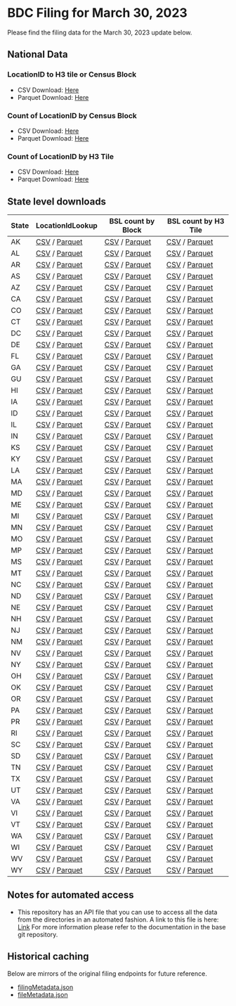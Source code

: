 # BDC Filing for March 30, 2023

Please find the filing data for the March 30, 2023 update below.

## National Data

### LocationID to H3 tile or Census Block

* CSV Download: [Here](https://pub-96372591292d4fdca85ff0f6db6c67c2.r2.dev/bslTools/20230330/national/bslsLookup.csv)
* Parquet Download: [Here](https://pub-96372591292d4fdca85ff0f6db6c67c2.r2.dev/bslTools/20230330/national/bslsLookup.parquet)

### Count of LocationID by Census Block

* CSV Download: [Here](https://pub-96372591292d4fdca85ff0f6db6c67c2.r2.dev/bslTools/20230330/national/blockBsls.csv)
* Parquet Download: [Here](https://pub-96372591292d4fdca85ff0f6db6c67c2.r2.dev/bslTools/20230330/national/blockBsls.parquet)

### Count of LocationID by H3 Tile

* CSV Download: [Here](https://pub-96372591292d4fdca85ff0f6db6c67c2.r2.dev/bslTools/20230330/national/h3Bsls.csv)
* Parquet Download: [Here](https://pub-96372591292d4fdca85ff0f6db6c67c2.r2.dev/bslTools/20230330/national/h3Bsls.parquet)

## State level downloads

| State | LocationIdLookup | BSL count by Block | BSL count by H3 Tile |
|---|---|---|---|
| AK | [CSV](https://pub-96372591292d4fdca85ff0f6db6c67c2.r2.dev/bslTools/20230330/states/akBslLookup.csv) / [Parquet](https://pub-96372591292d4fdca85ff0f6db6c67c2.r2.dev/bslTools/20230330/states/akBslLookup.parquet) | [CSV](https://pub-96372591292d4fdca85ff0f6db6c67c2.r2.dev/bslTools/20230330/states/akBlockBsls.csv) / [Parquet](https://pub-96372591292d4fdca85ff0f6db6c67c2.r2.dev/bslTools/20230330/states/akBlockBsls.parquet) | [CSV](https://pub-96372591292d4fdca85ff0f6db6c67c2.r2.dev/bslTools/20230330/states/akH3Bsls.csv) / [Parquet](https://pub-96372591292d4fdca85ff0f6db6c67c2.r2.dev/bslTools/20230330/states/akH3Bsls.parquet) |
| AL | [CSV](https://pub-96372591292d4fdca85ff0f6db6c67c2.r2.dev/bslTools/20230330/states/alBslLookup.csv) / [Parquet](https://pub-96372591292d4fdca85ff0f6db6c67c2.r2.dev/bslTools/20230330/states/alBslLookup.parquet) | [CSV](https://pub-96372591292d4fdca85ff0f6db6c67c2.r2.dev/bslTools/20230330/states/alBlockBsls.csv) / [Parquet](https://pub-96372591292d4fdca85ff0f6db6c67c2.r2.dev/bslTools/20230330/states/alBlockBsls.parquet) | [CSV](https://pub-96372591292d4fdca85ff0f6db6c67c2.r2.dev/bslTools/20230330/states/alH3Bsls.csv) / [Parquet](https://pub-96372591292d4fdca85ff0f6db6c67c2.r2.dev/bslTools/20230330/states/alH3Bsls.parquet) |
| AR | [CSV](https://pub-96372591292d4fdca85ff0f6db6c67c2.r2.dev/bslTools/20230330/states/arBslLookup.csv) / [Parquet](https://pub-96372591292d4fdca85ff0f6db6c67c2.r2.dev/bslTools/20230330/states/arBslLookup.parquet) | [CSV](https://pub-96372591292d4fdca85ff0f6db6c67c2.r2.dev/bslTools/20230330/states/arBlockBsls.csv) / [Parquet](https://pub-96372591292d4fdca85ff0f6db6c67c2.r2.dev/bslTools/20230330/states/arBlockBsls.parquet) | [CSV](https://pub-96372591292d4fdca85ff0f6db6c67c2.r2.dev/bslTools/20230330/states/arH3Bsls.csv) / [Parquet](https://pub-96372591292d4fdca85ff0f6db6c67c2.r2.dev/bslTools/20230330/states/arH3Bsls.parquet) |
| AS | [CSV](https://pub-96372591292d4fdca85ff0f6db6c67c2.r2.dev/bslTools/20230330/states/asBslLookup.csv) / [Parquet](https://pub-96372591292d4fdca85ff0f6db6c67c2.r2.dev/bslTools/20230330/states/asBslLookup.parquet) | [CSV](https://pub-96372591292d4fdca85ff0f6db6c67c2.r2.dev/bslTools/20230330/states/asBlockBsls.csv) / [Parquet](https://pub-96372591292d4fdca85ff0f6db6c67c2.r2.dev/bslTools/20230330/states/asBlockBsls.parquet) | [CSV](https://pub-96372591292d4fdca85ff0f6db6c67c2.r2.dev/bslTools/20230330/states/asH3Bsls.csv) / [Parquet](https://pub-96372591292d4fdca85ff0f6db6c67c2.r2.dev/bslTools/20230330/states/asH3Bsls.parquet) |
| AZ | [CSV](https://pub-96372591292d4fdca85ff0f6db6c67c2.r2.dev/bslTools/20230330/states/azBslLookup.csv) / [Parquet](https://pub-96372591292d4fdca85ff0f6db6c67c2.r2.dev/bslTools/20230330/states/azBslLookup.parquet) | [CSV](https://pub-96372591292d4fdca85ff0f6db6c67c2.r2.dev/bslTools/20230330/states/azBlockBsls.csv) / [Parquet](https://pub-96372591292d4fdca85ff0f6db6c67c2.r2.dev/bslTools/20230330/states/azBlockBsls.parquet) | [CSV](https://pub-96372591292d4fdca85ff0f6db6c67c2.r2.dev/bslTools/20230330/states/azH3Bsls.csv) / [Parquet](https://pub-96372591292d4fdca85ff0f6db6c67c2.r2.dev/bslTools/20230330/states/azH3Bsls.parquet) |
| CA | [CSV](https://pub-96372591292d4fdca85ff0f6db6c67c2.r2.dev/bslTools/20230330/states/caBslLookup.csv) / [Parquet](https://pub-96372591292d4fdca85ff0f6db6c67c2.r2.dev/bslTools/20230330/states/caBslLookup.parquet) | [CSV](https://pub-96372591292d4fdca85ff0f6db6c67c2.r2.dev/bslTools/20230330/states/caBlockBsls.csv) / [Parquet](https://pub-96372591292d4fdca85ff0f6db6c67c2.r2.dev/bslTools/20230330/states/caBlockBsls.parquet) | [CSV](https://pub-96372591292d4fdca85ff0f6db6c67c2.r2.dev/bslTools/20230330/states/caH3Bsls.csv) / [Parquet](https://pub-96372591292d4fdca85ff0f6db6c67c2.r2.dev/bslTools/20230330/states/caH3Bsls.parquet) |
| CO | [CSV](https://pub-96372591292d4fdca85ff0f6db6c67c2.r2.dev/bslTools/20230330/states/coBslLookup.csv) / [Parquet](https://pub-96372591292d4fdca85ff0f6db6c67c2.r2.dev/bslTools/20230330/states/coBslLookup.parquet) | [CSV](https://pub-96372591292d4fdca85ff0f6db6c67c2.r2.dev/bslTools/20230330/states/coBlockBsls.csv) / [Parquet](https://pub-96372591292d4fdca85ff0f6db6c67c2.r2.dev/bslTools/20230330/states/coBlockBsls.parquet) | [CSV](https://pub-96372591292d4fdca85ff0f6db6c67c2.r2.dev/bslTools/20230330/states/coH3Bsls.csv) / [Parquet](https://pub-96372591292d4fdca85ff0f6db6c67c2.r2.dev/bslTools/20230330/states/coH3Bsls.parquet) |
| CT | [CSV](https://pub-96372591292d4fdca85ff0f6db6c67c2.r2.dev/bslTools/20230330/states/ctBslLookup.csv) / [Parquet](https://pub-96372591292d4fdca85ff0f6db6c67c2.r2.dev/bslTools/20230330/states/ctBslLookup.parquet) | [CSV](https://pub-96372591292d4fdca85ff0f6db6c67c2.r2.dev/bslTools/20230330/states/ctBlockBsls.csv) / [Parquet](https://pub-96372591292d4fdca85ff0f6db6c67c2.r2.dev/bslTools/20230330/states/ctBlockBsls.parquet) | [CSV](https://pub-96372591292d4fdca85ff0f6db6c67c2.r2.dev/bslTools/20230330/states/ctH3Bsls.csv) / [Parquet](https://pub-96372591292d4fdca85ff0f6db6c67c2.r2.dev/bslTools/20230330/states/ctH3Bsls.parquet) |
| DC | [CSV](https://pub-96372591292d4fdca85ff0f6db6c67c2.r2.dev/bslTools/20230330/states/dcBslLookup.csv) / [Parquet](https://pub-96372591292d4fdca85ff0f6db6c67c2.r2.dev/bslTools/20230330/states/dcBslLookup.parquet) | [CSV](https://pub-96372591292d4fdca85ff0f6db6c67c2.r2.dev/bslTools/20230330/states/dcBlockBsls.csv) / [Parquet](https://pub-96372591292d4fdca85ff0f6db6c67c2.r2.dev/bslTools/20230330/states/dcBlockBsls.parquet) | [CSV](https://pub-96372591292d4fdca85ff0f6db6c67c2.r2.dev/bslTools/20230330/states/dcH3Bsls.csv) / [Parquet](https://pub-96372591292d4fdca85ff0f6db6c67c2.r2.dev/bslTools/20230330/states/dcH3Bsls.parquet) |
| DE | [CSV](https://pub-96372591292d4fdca85ff0f6db6c67c2.r2.dev/bslTools/20230330/states/deBslLookup.csv) / [Parquet](https://pub-96372591292d4fdca85ff0f6db6c67c2.r2.dev/bslTools/20230330/states/deBslLookup.parquet) | [CSV](https://pub-96372591292d4fdca85ff0f6db6c67c2.r2.dev/bslTools/20230330/states/deBlockBsls.csv) / [Parquet](https://pub-96372591292d4fdca85ff0f6db6c67c2.r2.dev/bslTools/20230330/states/deBlockBsls.parquet) | [CSV](https://pub-96372591292d4fdca85ff0f6db6c67c2.r2.dev/bslTools/20230330/states/deH3Bsls.csv) / [Parquet](https://pub-96372591292d4fdca85ff0f6db6c67c2.r2.dev/bslTools/20230330/states/deH3Bsls.parquet) |
| FL | [CSV](https://pub-96372591292d4fdca85ff0f6db6c67c2.r2.dev/bslTools/20230330/states/flBslLookup.csv) / [Parquet](https://pub-96372591292d4fdca85ff0f6db6c67c2.r2.dev/bslTools/20230330/states/flBslLookup.parquet) | [CSV](https://pub-96372591292d4fdca85ff0f6db6c67c2.r2.dev/bslTools/20230330/states/flBlockBsls.csv) / [Parquet](https://pub-96372591292d4fdca85ff0f6db6c67c2.r2.dev/bslTools/20230330/states/flBlockBsls.parquet) | [CSV](https://pub-96372591292d4fdca85ff0f6db6c67c2.r2.dev/bslTools/20230330/states/flH3Bsls.csv) / [Parquet](https://pub-96372591292d4fdca85ff0f6db6c67c2.r2.dev/bslTools/20230330/states/flH3Bsls.parquet) |
| GA | [CSV](https://pub-96372591292d4fdca85ff0f6db6c67c2.r2.dev/bslTools/20230330/states/gaBslLookup.csv) / [Parquet](https://pub-96372591292d4fdca85ff0f6db6c67c2.r2.dev/bslTools/20230330/states/gaBslLookup.parquet) | [CSV](https://pub-96372591292d4fdca85ff0f6db6c67c2.r2.dev/bslTools/20230330/states/gaBlockBsls.csv) / [Parquet](https://pub-96372591292d4fdca85ff0f6db6c67c2.r2.dev/bslTools/20230330/states/gaBlockBsls.parquet) | [CSV](https://pub-96372591292d4fdca85ff0f6db6c67c2.r2.dev/bslTools/20230330/states/gaH3Bsls.csv) / [Parquet](https://pub-96372591292d4fdca85ff0f6db6c67c2.r2.dev/bslTools/20230330/states/gaH3Bsls.parquet) |
| GU | [CSV](https://pub-96372591292d4fdca85ff0f6db6c67c2.r2.dev/bslTools/20230330/states/guBslLookup.csv) / [Parquet](https://pub-96372591292d4fdca85ff0f6db6c67c2.r2.dev/bslTools/20230330/states/guBslLookup.parquet) | [CSV](https://pub-96372591292d4fdca85ff0f6db6c67c2.r2.dev/bslTools/20230330/states/guBlockBsls.csv) / [Parquet](https://pub-96372591292d4fdca85ff0f6db6c67c2.r2.dev/bslTools/20230330/states/guBlockBsls.parquet) | [CSV](https://pub-96372591292d4fdca85ff0f6db6c67c2.r2.dev/bslTools/20230330/states/guH3Bsls.csv) / [Parquet](https://pub-96372591292d4fdca85ff0f6db6c67c2.r2.dev/bslTools/20230330/states/guH3Bsls.parquet) |
| HI | [CSV](https://pub-96372591292d4fdca85ff0f6db6c67c2.r2.dev/bslTools/20230330/states/hiBslLookup.csv) / [Parquet](https://pub-96372591292d4fdca85ff0f6db6c67c2.r2.dev/bslTools/20230330/states/hiBslLookup.parquet) | [CSV](https://pub-96372591292d4fdca85ff0f6db6c67c2.r2.dev/bslTools/20230330/states/hiBlockBsls.csv) / [Parquet](https://pub-96372591292d4fdca85ff0f6db6c67c2.r2.dev/bslTools/20230330/states/hiBlockBsls.parquet) | [CSV](https://pub-96372591292d4fdca85ff0f6db6c67c2.r2.dev/bslTools/20230330/states/hiH3Bsls.csv) / [Parquet](https://pub-96372591292d4fdca85ff0f6db6c67c2.r2.dev/bslTools/20230330/states/hiH3Bsls.parquet) |
| IA | [CSV](https://pub-96372591292d4fdca85ff0f6db6c67c2.r2.dev/bslTools/20230330/states/iaBslLookup.csv) / [Parquet](https://pub-96372591292d4fdca85ff0f6db6c67c2.r2.dev/bslTools/20230330/states/iaBslLookup.parquet) | [CSV](https://pub-96372591292d4fdca85ff0f6db6c67c2.r2.dev/bslTools/20230330/states/iaBlockBsls.csv) / [Parquet](https://pub-96372591292d4fdca85ff0f6db6c67c2.r2.dev/bslTools/20230330/states/iaBlockBsls.parquet) | [CSV](https://pub-96372591292d4fdca85ff0f6db6c67c2.r2.dev/bslTools/20230330/states/iaH3Bsls.csv) / [Parquet](https://pub-96372591292d4fdca85ff0f6db6c67c2.r2.dev/bslTools/20230330/states/iaH3Bsls.parquet) |
| ID | [CSV](https://pub-96372591292d4fdca85ff0f6db6c67c2.r2.dev/bslTools/20230330/states/idBslLookup.csv) / [Parquet](https://pub-96372591292d4fdca85ff0f6db6c67c2.r2.dev/bslTools/20230330/states/idBslLookup.parquet) | [CSV](https://pub-96372591292d4fdca85ff0f6db6c67c2.r2.dev/bslTools/20230330/states/idBlockBsls.csv) / [Parquet](https://pub-96372591292d4fdca85ff0f6db6c67c2.r2.dev/bslTools/20230330/states/idBlockBsls.parquet) | [CSV](https://pub-96372591292d4fdca85ff0f6db6c67c2.r2.dev/bslTools/20230330/states/idH3Bsls.csv) / [Parquet](https://pub-96372591292d4fdca85ff0f6db6c67c2.r2.dev/bslTools/20230330/states/idH3Bsls.parquet) |
| IL | [CSV](https://pub-96372591292d4fdca85ff0f6db6c67c2.r2.dev/bslTools/20230330/states/ilBslLookup.csv) / [Parquet](https://pub-96372591292d4fdca85ff0f6db6c67c2.r2.dev/bslTools/20230330/states/ilBslLookup.parquet) | [CSV](https://pub-96372591292d4fdca85ff0f6db6c67c2.r2.dev/bslTools/20230330/states/ilBlockBsls.csv) / [Parquet](https://pub-96372591292d4fdca85ff0f6db6c67c2.r2.dev/bslTools/20230330/states/ilBlockBsls.parquet) | [CSV](https://pub-96372591292d4fdca85ff0f6db6c67c2.r2.dev/bslTools/20230330/states/ilH3Bsls.csv) / [Parquet](https://pub-96372591292d4fdca85ff0f6db6c67c2.r2.dev/bslTools/20230330/states/ilH3Bsls.parquet) |
| IN | [CSV](https://pub-96372591292d4fdca85ff0f6db6c67c2.r2.dev/bslTools/20230330/states/inBslLookup.csv) / [Parquet](https://pub-96372591292d4fdca85ff0f6db6c67c2.r2.dev/bslTools/20230330/states/inBslLookup.parquet) | [CSV](https://pub-96372591292d4fdca85ff0f6db6c67c2.r2.dev/bslTools/20230330/states/inBlockBsls.csv) / [Parquet](https://pub-96372591292d4fdca85ff0f6db6c67c2.r2.dev/bslTools/20230330/states/inBlockBsls.parquet) | [CSV](https://pub-96372591292d4fdca85ff0f6db6c67c2.r2.dev/bslTools/20230330/states/inH3Bsls.csv) / [Parquet](https://pub-96372591292d4fdca85ff0f6db6c67c2.r2.dev/bslTools/20230330/states/inH3Bsls.parquet) |
| KS | [CSV](https://pub-96372591292d4fdca85ff0f6db6c67c2.r2.dev/bslTools/20230330/states/ksBslLookup.csv) / [Parquet](https://pub-96372591292d4fdca85ff0f6db6c67c2.r2.dev/bslTools/20230330/states/ksBslLookup.parquet) | [CSV](https://pub-96372591292d4fdca85ff0f6db6c67c2.r2.dev/bslTools/20230330/states/ksBlockBsls.csv) / [Parquet](https://pub-96372591292d4fdca85ff0f6db6c67c2.r2.dev/bslTools/20230330/states/ksBlockBsls.parquet) | [CSV](https://pub-96372591292d4fdca85ff0f6db6c67c2.r2.dev/bslTools/20230330/states/ksH3Bsls.csv) / [Parquet](https://pub-96372591292d4fdca85ff0f6db6c67c2.r2.dev/bslTools/20230330/states/ksH3Bsls.parquet) |
| KY | [CSV](https://pub-96372591292d4fdca85ff0f6db6c67c2.r2.dev/bslTools/20230330/states/kyBslLookup.csv) / [Parquet](https://pub-96372591292d4fdca85ff0f6db6c67c2.r2.dev/bslTools/20230330/states/kyBslLookup.parquet) | [CSV](https://pub-96372591292d4fdca85ff0f6db6c67c2.r2.dev/bslTools/20230330/states/kyBlockBsls.csv) / [Parquet](https://pub-96372591292d4fdca85ff0f6db6c67c2.r2.dev/bslTools/20230330/states/kyBlockBsls.parquet) | [CSV](https://pub-96372591292d4fdca85ff0f6db6c67c2.r2.dev/bslTools/20230330/states/kyH3Bsls.csv) / [Parquet](https://pub-96372591292d4fdca85ff0f6db6c67c2.r2.dev/bslTools/20230330/states/kyH3Bsls.parquet) |
| LA | [CSV](https://pub-96372591292d4fdca85ff0f6db6c67c2.r2.dev/bslTools/20230330/states/laBslLookup.csv) / [Parquet](https://pub-96372591292d4fdca85ff0f6db6c67c2.r2.dev/bslTools/20230330/states/laBslLookup.parquet) | [CSV](https://pub-96372591292d4fdca85ff0f6db6c67c2.r2.dev/bslTools/20230330/states/laBlockBsls.csv) / [Parquet](https://pub-96372591292d4fdca85ff0f6db6c67c2.r2.dev/bslTools/20230330/states/laBlockBsls.parquet) | [CSV](https://pub-96372591292d4fdca85ff0f6db6c67c2.r2.dev/bslTools/20230330/states/laH3Bsls.csv) / [Parquet](https://pub-96372591292d4fdca85ff0f6db6c67c2.r2.dev/bslTools/20230330/states/laH3Bsls.parquet) |
| MA | [CSV](https://pub-96372591292d4fdca85ff0f6db6c67c2.r2.dev/bslTools/20230330/states/maBslLookup.csv) / [Parquet](https://pub-96372591292d4fdca85ff0f6db6c67c2.r2.dev/bslTools/20230330/states/maBslLookup.parquet) | [CSV](https://pub-96372591292d4fdca85ff0f6db6c67c2.r2.dev/bslTools/20230330/states/maBlockBsls.csv) / [Parquet](https://pub-96372591292d4fdca85ff0f6db6c67c2.r2.dev/bslTools/20230330/states/maBlockBsls.parquet) | [CSV](https://pub-96372591292d4fdca85ff0f6db6c67c2.r2.dev/bslTools/20230330/states/maH3Bsls.csv) / [Parquet](https://pub-96372591292d4fdca85ff0f6db6c67c2.r2.dev/bslTools/20230330/states/maH3Bsls.parquet) |
| MD | [CSV](https://pub-96372591292d4fdca85ff0f6db6c67c2.r2.dev/bslTools/20230330/states/mdBslLookup.csv) / [Parquet](https://pub-96372591292d4fdca85ff0f6db6c67c2.r2.dev/bslTools/20230330/states/mdBslLookup.parquet) | [CSV](https://pub-96372591292d4fdca85ff0f6db6c67c2.r2.dev/bslTools/20230330/states/mdBlockBsls.csv) / [Parquet](https://pub-96372591292d4fdca85ff0f6db6c67c2.r2.dev/bslTools/20230330/states/mdBlockBsls.parquet) | [CSV](https://pub-96372591292d4fdca85ff0f6db6c67c2.r2.dev/bslTools/20230330/states/mdH3Bsls.csv) / [Parquet](https://pub-96372591292d4fdca85ff0f6db6c67c2.r2.dev/bslTools/20230330/states/mdH3Bsls.parquet) |
| ME | [CSV](https://pub-96372591292d4fdca85ff0f6db6c67c2.r2.dev/bslTools/20230330/states/meBslLookup.csv) / [Parquet](https://pub-96372591292d4fdca85ff0f6db6c67c2.r2.dev/bslTools/20230330/states/meBslLookup.parquet) | [CSV](https://pub-96372591292d4fdca85ff0f6db6c67c2.r2.dev/bslTools/20230330/states/meBlockBsls.csv) / [Parquet](https://pub-96372591292d4fdca85ff0f6db6c67c2.r2.dev/bslTools/20230330/states/meBlockBsls.parquet) | [CSV](https://pub-96372591292d4fdca85ff0f6db6c67c2.r2.dev/bslTools/20230330/states/meH3Bsls.csv) / [Parquet](https://pub-96372591292d4fdca85ff0f6db6c67c2.r2.dev/bslTools/20230330/states/meH3Bsls.parquet) |
| MI | [CSV](https://pub-96372591292d4fdca85ff0f6db6c67c2.r2.dev/bslTools/20230330/states/miBslLookup.csv) / [Parquet](https://pub-96372591292d4fdca85ff0f6db6c67c2.r2.dev/bslTools/20230330/states/miBslLookup.parquet) | [CSV](https://pub-96372591292d4fdca85ff0f6db6c67c2.r2.dev/bslTools/20230330/states/miBlockBsls.csv) / [Parquet](https://pub-96372591292d4fdca85ff0f6db6c67c2.r2.dev/bslTools/20230330/states/miBlockBsls.parquet) | [CSV](https://pub-96372591292d4fdca85ff0f6db6c67c2.r2.dev/bslTools/20230330/states/miH3Bsls.csv) / [Parquet](https://pub-96372591292d4fdca85ff0f6db6c67c2.r2.dev/bslTools/20230330/states/miH3Bsls.parquet) |
| MN | [CSV](https://pub-96372591292d4fdca85ff0f6db6c67c2.r2.dev/bslTools/20230330/states/mnBslLookup.csv) / [Parquet](https://pub-96372591292d4fdca85ff0f6db6c67c2.r2.dev/bslTools/20230330/states/mnBslLookup.parquet) | [CSV](https://pub-96372591292d4fdca85ff0f6db6c67c2.r2.dev/bslTools/20230330/states/mnBlockBsls.csv) / [Parquet](https://pub-96372591292d4fdca85ff0f6db6c67c2.r2.dev/bslTools/20230330/states/mnBlockBsls.parquet) | [CSV](https://pub-96372591292d4fdca85ff0f6db6c67c2.r2.dev/bslTools/20230330/states/mnH3Bsls.csv) / [Parquet](https://pub-96372591292d4fdca85ff0f6db6c67c2.r2.dev/bslTools/20230330/states/mnH3Bsls.parquet) |
| MO | [CSV](https://pub-96372591292d4fdca85ff0f6db6c67c2.r2.dev/bslTools/20230330/states/moBslLookup.csv) / [Parquet](https://pub-96372591292d4fdca85ff0f6db6c67c2.r2.dev/bslTools/20230330/states/moBslLookup.parquet) | [CSV](https://pub-96372591292d4fdca85ff0f6db6c67c2.r2.dev/bslTools/20230330/states/moBlockBsls.csv) / [Parquet](https://pub-96372591292d4fdca85ff0f6db6c67c2.r2.dev/bslTools/20230330/states/moBlockBsls.parquet) | [CSV](https://pub-96372591292d4fdca85ff0f6db6c67c2.r2.dev/bslTools/20230330/states/moH3Bsls.csv) / [Parquet](https://pub-96372591292d4fdca85ff0f6db6c67c2.r2.dev/bslTools/20230330/states/moH3Bsls.parquet) |
| MP | [CSV](https://pub-96372591292d4fdca85ff0f6db6c67c2.r2.dev/bslTools/20230330/states/mpBslLookup.csv) / [Parquet](https://pub-96372591292d4fdca85ff0f6db6c67c2.r2.dev/bslTools/20230330/states/mpBslLookup.parquet) | [CSV](https://pub-96372591292d4fdca85ff0f6db6c67c2.r2.dev/bslTools/20230330/states/mpBlockBsls.csv) / [Parquet](https://pub-96372591292d4fdca85ff0f6db6c67c2.r2.dev/bslTools/20230330/states/mpBlockBsls.parquet) | [CSV](https://pub-96372591292d4fdca85ff0f6db6c67c2.r2.dev/bslTools/20230330/states/mpH3Bsls.csv) / [Parquet](https://pub-96372591292d4fdca85ff0f6db6c67c2.r2.dev/bslTools/20230330/states/mpH3Bsls.parquet) |
| MS | [CSV](https://pub-96372591292d4fdca85ff0f6db6c67c2.r2.dev/bslTools/20230330/states/msBslLookup.csv) / [Parquet](https://pub-96372591292d4fdca85ff0f6db6c67c2.r2.dev/bslTools/20230330/states/msBslLookup.parquet) | [CSV](https://pub-96372591292d4fdca85ff0f6db6c67c2.r2.dev/bslTools/20230330/states/msBlockBsls.csv) / [Parquet](https://pub-96372591292d4fdca85ff0f6db6c67c2.r2.dev/bslTools/20230330/states/msBlockBsls.parquet) | [CSV](https://pub-96372591292d4fdca85ff0f6db6c67c2.r2.dev/bslTools/20230330/states/msH3Bsls.csv) / [Parquet](https://pub-96372591292d4fdca85ff0f6db6c67c2.r2.dev/bslTools/20230330/states/msH3Bsls.parquet) |
| MT | [CSV](https://pub-96372591292d4fdca85ff0f6db6c67c2.r2.dev/bslTools/20230330/states/mtBslLookup.csv) / [Parquet](https://pub-96372591292d4fdca85ff0f6db6c67c2.r2.dev/bslTools/20230330/states/mtBslLookup.parquet) | [CSV](https://pub-96372591292d4fdca85ff0f6db6c67c2.r2.dev/bslTools/20230330/states/mtBlockBsls.csv) / [Parquet](https://pub-96372591292d4fdca85ff0f6db6c67c2.r2.dev/bslTools/20230330/states/mtBlockBsls.parquet) | [CSV](https://pub-96372591292d4fdca85ff0f6db6c67c2.r2.dev/bslTools/20230330/states/mtH3Bsls.csv) / [Parquet](https://pub-96372591292d4fdca85ff0f6db6c67c2.r2.dev/bslTools/20230330/states/mtH3Bsls.parquet) |
| NC | [CSV](https://pub-96372591292d4fdca85ff0f6db6c67c2.r2.dev/bslTools/20230330/states/ncBslLookup.csv) / [Parquet](https://pub-96372591292d4fdca85ff0f6db6c67c2.r2.dev/bslTools/20230330/states/ncBslLookup.parquet) | [CSV](https://pub-96372591292d4fdca85ff0f6db6c67c2.r2.dev/bslTools/20230330/states/ncBlockBsls.csv) / [Parquet](https://pub-96372591292d4fdca85ff0f6db6c67c2.r2.dev/bslTools/20230330/states/ncBlockBsls.parquet) | [CSV](https://pub-96372591292d4fdca85ff0f6db6c67c2.r2.dev/bslTools/20230330/states/ncH3Bsls.csv) / [Parquet](https://pub-96372591292d4fdca85ff0f6db6c67c2.r2.dev/bslTools/20230330/states/ncH3Bsls.parquet) |
| ND | [CSV](https://pub-96372591292d4fdca85ff0f6db6c67c2.r2.dev/bslTools/20230330/states/ndBslLookup.csv) / [Parquet](https://pub-96372591292d4fdca85ff0f6db6c67c2.r2.dev/bslTools/20230330/states/ndBslLookup.parquet) | [CSV](https://pub-96372591292d4fdca85ff0f6db6c67c2.r2.dev/bslTools/20230330/states/ndBlockBsls.csv) / [Parquet](https://pub-96372591292d4fdca85ff0f6db6c67c2.r2.dev/bslTools/20230330/states/ndBlockBsls.parquet) | [CSV](https://pub-96372591292d4fdca85ff0f6db6c67c2.r2.dev/bslTools/20230330/states/ndH3Bsls.csv) / [Parquet](https://pub-96372591292d4fdca85ff0f6db6c67c2.r2.dev/bslTools/20230330/states/ndH3Bsls.parquet) |
| NE | [CSV](https://pub-96372591292d4fdca85ff0f6db6c67c2.r2.dev/bslTools/20230330/states/neBslLookup.csv) / [Parquet](https://pub-96372591292d4fdca85ff0f6db6c67c2.r2.dev/bslTools/20230330/states/neBslLookup.parquet) | [CSV](https://pub-96372591292d4fdca85ff0f6db6c67c2.r2.dev/bslTools/20230330/states/neBlockBsls.csv) / [Parquet](https://pub-96372591292d4fdca85ff0f6db6c67c2.r2.dev/bslTools/20230330/states/neBlockBsls.parquet) | [CSV](https://pub-96372591292d4fdca85ff0f6db6c67c2.r2.dev/bslTools/20230330/states/neH3Bsls.csv) / [Parquet](https://pub-96372591292d4fdca85ff0f6db6c67c2.r2.dev/bslTools/20230330/states/neH3Bsls.parquet) |
| NH | [CSV](https://pub-96372591292d4fdca85ff0f6db6c67c2.r2.dev/bslTools/20230330/states/nhBslLookup.csv) / [Parquet](https://pub-96372591292d4fdca85ff0f6db6c67c2.r2.dev/bslTools/20230330/states/nhBslLookup.parquet) | [CSV](https://pub-96372591292d4fdca85ff0f6db6c67c2.r2.dev/bslTools/20230330/states/nhBlockBsls.csv) / [Parquet](https://pub-96372591292d4fdca85ff0f6db6c67c2.r2.dev/bslTools/20230330/states/nhBlockBsls.parquet) | [CSV](https://pub-96372591292d4fdca85ff0f6db6c67c2.r2.dev/bslTools/20230330/states/nhH3Bsls.csv) / [Parquet](https://pub-96372591292d4fdca85ff0f6db6c67c2.r2.dev/bslTools/20230330/states/nhH3Bsls.parquet) |
| NJ | [CSV](https://pub-96372591292d4fdca85ff0f6db6c67c2.r2.dev/bslTools/20230330/states/njBslLookup.csv) / [Parquet](https://pub-96372591292d4fdca85ff0f6db6c67c2.r2.dev/bslTools/20230330/states/njBslLookup.parquet) | [CSV](https://pub-96372591292d4fdca85ff0f6db6c67c2.r2.dev/bslTools/20230330/states/njBlockBsls.csv) / [Parquet](https://pub-96372591292d4fdca85ff0f6db6c67c2.r2.dev/bslTools/20230330/states/njBlockBsls.parquet) | [CSV](https://pub-96372591292d4fdca85ff0f6db6c67c2.r2.dev/bslTools/20230330/states/njH3Bsls.csv) / [Parquet](https://pub-96372591292d4fdca85ff0f6db6c67c2.r2.dev/bslTools/20230330/states/njH3Bsls.parquet) |
| NM | [CSV](https://pub-96372591292d4fdca85ff0f6db6c67c2.r2.dev/bslTools/20230330/states/nmBslLookup.csv) / [Parquet](https://pub-96372591292d4fdca85ff0f6db6c67c2.r2.dev/bslTools/20230330/states/nmBslLookup.parquet) | [CSV](https://pub-96372591292d4fdca85ff0f6db6c67c2.r2.dev/bslTools/20230330/states/nmBlockBsls.csv) / [Parquet](https://pub-96372591292d4fdca85ff0f6db6c67c2.r2.dev/bslTools/20230330/states/nmBlockBsls.parquet) | [CSV](https://pub-96372591292d4fdca85ff0f6db6c67c2.r2.dev/bslTools/20230330/states/nmH3Bsls.csv) / [Parquet](https://pub-96372591292d4fdca85ff0f6db6c67c2.r2.dev/bslTools/20230330/states/nmH3Bsls.parquet) |
| NV | [CSV](https://pub-96372591292d4fdca85ff0f6db6c67c2.r2.dev/bslTools/20230330/states/nvBslLookup.csv) / [Parquet](https://pub-96372591292d4fdca85ff0f6db6c67c2.r2.dev/bslTools/20230330/states/nvBslLookup.parquet) | [CSV](https://pub-96372591292d4fdca85ff0f6db6c67c2.r2.dev/bslTools/20230330/states/nvBlockBsls.csv) / [Parquet](https://pub-96372591292d4fdca85ff0f6db6c67c2.r2.dev/bslTools/20230330/states/nvBlockBsls.parquet) | [CSV](https://pub-96372591292d4fdca85ff0f6db6c67c2.r2.dev/bslTools/20230330/states/nvH3Bsls.csv) / [Parquet](https://pub-96372591292d4fdca85ff0f6db6c67c2.r2.dev/bslTools/20230330/states/nvH3Bsls.parquet) |
| NY | [CSV](https://pub-96372591292d4fdca85ff0f6db6c67c2.r2.dev/bslTools/20230330/states/nyBslLookup.csv) / [Parquet](https://pub-96372591292d4fdca85ff0f6db6c67c2.r2.dev/bslTools/20230330/states/nyBslLookup.parquet) | [CSV](https://pub-96372591292d4fdca85ff0f6db6c67c2.r2.dev/bslTools/20230330/states/nyBlockBsls.csv) / [Parquet](https://pub-96372591292d4fdca85ff0f6db6c67c2.r2.dev/bslTools/20230330/states/nyBlockBsls.parquet) | [CSV](https://pub-96372591292d4fdca85ff0f6db6c67c2.r2.dev/bslTools/20230330/states/nyH3Bsls.csv) / [Parquet](https://pub-96372591292d4fdca85ff0f6db6c67c2.r2.dev/bslTools/20230330/states/nyH3Bsls.parquet) |
| OH | [CSV](https://pub-96372591292d4fdca85ff0f6db6c67c2.r2.dev/bslTools/20230330/states/ohBslLookup.csv) / [Parquet](https://pub-96372591292d4fdca85ff0f6db6c67c2.r2.dev/bslTools/20230330/states/ohBslLookup.parquet) | [CSV](https://pub-96372591292d4fdca85ff0f6db6c67c2.r2.dev/bslTools/20230330/states/ohBlockBsls.csv) / [Parquet](https://pub-96372591292d4fdca85ff0f6db6c67c2.r2.dev/bslTools/20230330/states/ohBlockBsls.parquet) | [CSV](https://pub-96372591292d4fdca85ff0f6db6c67c2.r2.dev/bslTools/20230330/states/ohH3Bsls.csv) / [Parquet](https://pub-96372591292d4fdca85ff0f6db6c67c2.r2.dev/bslTools/20230330/states/ohH3Bsls.parquet) |
| OK | [CSV](https://pub-96372591292d4fdca85ff0f6db6c67c2.r2.dev/bslTools/20230330/states/okBslLookup.csv) / [Parquet](https://pub-96372591292d4fdca85ff0f6db6c67c2.r2.dev/bslTools/20230330/states/okBslLookup.parquet) | [CSV](https://pub-96372591292d4fdca85ff0f6db6c67c2.r2.dev/bslTools/20230330/states/okBlockBsls.csv) / [Parquet](https://pub-96372591292d4fdca85ff0f6db6c67c2.r2.dev/bslTools/20230330/states/okBlockBsls.parquet) | [CSV](https://pub-96372591292d4fdca85ff0f6db6c67c2.r2.dev/bslTools/20230330/states/okH3Bsls.csv) / [Parquet](https://pub-96372591292d4fdca85ff0f6db6c67c2.r2.dev/bslTools/20230330/states/okH3Bsls.parquet) |
| OR | [CSV](https://pub-96372591292d4fdca85ff0f6db6c67c2.r2.dev/bslTools/20230330/states/orBslLookup.csv) / [Parquet](https://pub-96372591292d4fdca85ff0f6db6c67c2.r2.dev/bslTools/20230330/states/orBslLookup.parquet) | [CSV](https://pub-96372591292d4fdca85ff0f6db6c67c2.r2.dev/bslTools/20230330/states/orBlockBsls.csv) / [Parquet](https://pub-96372591292d4fdca85ff0f6db6c67c2.r2.dev/bslTools/20230330/states/orBlockBsls.parquet) | [CSV](https://pub-96372591292d4fdca85ff0f6db6c67c2.r2.dev/bslTools/20230330/states/orH3Bsls.csv) / [Parquet](https://pub-96372591292d4fdca85ff0f6db6c67c2.r2.dev/bslTools/20230330/states/orH3Bsls.parquet) |
| PA | [CSV](https://pub-96372591292d4fdca85ff0f6db6c67c2.r2.dev/bslTools/20230330/states/paBslLookup.csv) / [Parquet](https://pub-96372591292d4fdca85ff0f6db6c67c2.r2.dev/bslTools/20230330/states/paBslLookup.parquet) | [CSV](https://pub-96372591292d4fdca85ff0f6db6c67c2.r2.dev/bslTools/20230330/states/paBlockBsls.csv) / [Parquet](https://pub-96372591292d4fdca85ff0f6db6c67c2.r2.dev/bslTools/20230330/states/paBlockBsls.parquet) | [CSV](https://pub-96372591292d4fdca85ff0f6db6c67c2.r2.dev/bslTools/20230330/states/paH3Bsls.csv) / [Parquet](https://pub-96372591292d4fdca85ff0f6db6c67c2.r2.dev/bslTools/20230330/states/paH3Bsls.parquet) |
| PR | [CSV](https://pub-96372591292d4fdca85ff0f6db6c67c2.r2.dev/bslTools/20230330/states/prBslLookup.csv) / [Parquet](https://pub-96372591292d4fdca85ff0f6db6c67c2.r2.dev/bslTools/20230330/states/prBslLookup.parquet) | [CSV](https://pub-96372591292d4fdca85ff0f6db6c67c2.r2.dev/bslTools/20230330/states/prBlockBsls.csv) / [Parquet](https://pub-96372591292d4fdca85ff0f6db6c67c2.r2.dev/bslTools/20230330/states/prBlockBsls.parquet) | [CSV](https://pub-96372591292d4fdca85ff0f6db6c67c2.r2.dev/bslTools/20230330/states/prH3Bsls.csv) / [Parquet](https://pub-96372591292d4fdca85ff0f6db6c67c2.r2.dev/bslTools/20230330/states/prH3Bsls.parquet) |
| RI | [CSV](https://pub-96372591292d4fdca85ff0f6db6c67c2.r2.dev/bslTools/20230330/states/riBslLookup.csv) / [Parquet](https://pub-96372591292d4fdca85ff0f6db6c67c2.r2.dev/bslTools/20230330/states/riBslLookup.parquet) | [CSV](https://pub-96372591292d4fdca85ff0f6db6c67c2.r2.dev/bslTools/20230330/states/riBlockBsls.csv) / [Parquet](https://pub-96372591292d4fdca85ff0f6db6c67c2.r2.dev/bslTools/20230330/states/riBlockBsls.parquet) | [CSV](https://pub-96372591292d4fdca85ff0f6db6c67c2.r2.dev/bslTools/20230330/states/riH3Bsls.csv) / [Parquet](https://pub-96372591292d4fdca85ff0f6db6c67c2.r2.dev/bslTools/20230330/states/riH3Bsls.parquet) |
| SC | [CSV](https://pub-96372591292d4fdca85ff0f6db6c67c2.r2.dev/bslTools/20230330/states/scBslLookup.csv) / [Parquet](https://pub-96372591292d4fdca85ff0f6db6c67c2.r2.dev/bslTools/20230330/states/scBslLookup.parquet) | [CSV](https://pub-96372591292d4fdca85ff0f6db6c67c2.r2.dev/bslTools/20230330/states/scBlockBsls.csv) / [Parquet](https://pub-96372591292d4fdca85ff0f6db6c67c2.r2.dev/bslTools/20230330/states/scBlockBsls.parquet) | [CSV](https://pub-96372591292d4fdca85ff0f6db6c67c2.r2.dev/bslTools/20230330/states/scH3Bsls.csv) / [Parquet](https://pub-96372591292d4fdca85ff0f6db6c67c2.r2.dev/bslTools/20230330/states/scH3Bsls.parquet) |
| SD | [CSV](https://pub-96372591292d4fdca85ff0f6db6c67c2.r2.dev/bslTools/20230330/states/sdBslLookup.csv) / [Parquet](https://pub-96372591292d4fdca85ff0f6db6c67c2.r2.dev/bslTools/20230330/states/sdBslLookup.parquet) | [CSV](https://pub-96372591292d4fdca85ff0f6db6c67c2.r2.dev/bslTools/20230330/states/sdBlockBsls.csv) / [Parquet](https://pub-96372591292d4fdca85ff0f6db6c67c2.r2.dev/bslTools/20230330/states/sdBlockBsls.parquet) | [CSV](https://pub-96372591292d4fdca85ff0f6db6c67c2.r2.dev/bslTools/20230330/states/sdH3Bsls.csv) / [Parquet](https://pub-96372591292d4fdca85ff0f6db6c67c2.r2.dev/bslTools/20230330/states/sdH3Bsls.parquet) |
| TN | [CSV](https://pub-96372591292d4fdca85ff0f6db6c67c2.r2.dev/bslTools/20230330/states/tnBslLookup.csv) / [Parquet](https://pub-96372591292d4fdca85ff0f6db6c67c2.r2.dev/bslTools/20230330/states/tnBslLookup.parquet) | [CSV](https://pub-96372591292d4fdca85ff0f6db6c67c2.r2.dev/bslTools/20230330/states/tnBlockBsls.csv) / [Parquet](https://pub-96372591292d4fdca85ff0f6db6c67c2.r2.dev/bslTools/20230330/states/tnBlockBsls.parquet) | [CSV](https://pub-96372591292d4fdca85ff0f6db6c67c2.r2.dev/bslTools/20230330/states/tnH3Bsls.csv) / [Parquet](https://pub-96372591292d4fdca85ff0f6db6c67c2.r2.dev/bslTools/20230330/states/tnH3Bsls.parquet) |
| TX | [CSV](https://pub-96372591292d4fdca85ff0f6db6c67c2.r2.dev/bslTools/20230330/states/txBslLookup.csv) / [Parquet](https://pub-96372591292d4fdca85ff0f6db6c67c2.r2.dev/bslTools/20230330/states/txBslLookup.parquet) | [CSV](https://pub-96372591292d4fdca85ff0f6db6c67c2.r2.dev/bslTools/20230330/states/txBlockBsls.csv) / [Parquet](https://pub-96372591292d4fdca85ff0f6db6c67c2.r2.dev/bslTools/20230330/states/txBlockBsls.parquet) | [CSV](https://pub-96372591292d4fdca85ff0f6db6c67c2.r2.dev/bslTools/20230330/states/txH3Bsls.csv) / [Parquet](https://pub-96372591292d4fdca85ff0f6db6c67c2.r2.dev/bslTools/20230330/states/txH3Bsls.parquet) |
| UT | [CSV](https://pub-96372591292d4fdca85ff0f6db6c67c2.r2.dev/bslTools/20230330/states/utBslLookup.csv) / [Parquet](https://pub-96372591292d4fdca85ff0f6db6c67c2.r2.dev/bslTools/20230330/states/utBslLookup.parquet) | [CSV](https://pub-96372591292d4fdca85ff0f6db6c67c2.r2.dev/bslTools/20230330/states/utBlockBsls.csv) / [Parquet](https://pub-96372591292d4fdca85ff0f6db6c67c2.r2.dev/bslTools/20230330/states/utBlockBsls.parquet) | [CSV](https://pub-96372591292d4fdca85ff0f6db6c67c2.r2.dev/bslTools/20230330/states/utH3Bsls.csv) / [Parquet](https://pub-96372591292d4fdca85ff0f6db6c67c2.r2.dev/bslTools/20230330/states/utH3Bsls.parquet) |
| VA | [CSV](https://pub-96372591292d4fdca85ff0f6db6c67c2.r2.dev/bslTools/20230330/states/vaBslLookup.csv) / [Parquet](https://pub-96372591292d4fdca85ff0f6db6c67c2.r2.dev/bslTools/20230330/states/vaBslLookup.parquet) | [CSV](https://pub-96372591292d4fdca85ff0f6db6c67c2.r2.dev/bslTools/20230330/states/vaBlockBsls.csv) / [Parquet](https://pub-96372591292d4fdca85ff0f6db6c67c2.r2.dev/bslTools/20230330/states/vaBlockBsls.parquet) | [CSV](https://pub-96372591292d4fdca85ff0f6db6c67c2.r2.dev/bslTools/20230330/states/vaH3Bsls.csv) / [Parquet](https://pub-96372591292d4fdca85ff0f6db6c67c2.r2.dev/bslTools/20230330/states/vaH3Bsls.parquet) |
| VI | [CSV](https://pub-96372591292d4fdca85ff0f6db6c67c2.r2.dev/bslTools/20230330/states/viBslLookup.csv) / [Parquet](https://pub-96372591292d4fdca85ff0f6db6c67c2.r2.dev/bslTools/20230330/states/viBslLookup.parquet) | [CSV](https://pub-96372591292d4fdca85ff0f6db6c67c2.r2.dev/bslTools/20230330/states/viBlockBsls.csv) / [Parquet](https://pub-96372591292d4fdca85ff0f6db6c67c2.r2.dev/bslTools/20230330/states/viBlockBsls.parquet) | [CSV](https://pub-96372591292d4fdca85ff0f6db6c67c2.r2.dev/bslTools/20230330/states/viH3Bsls.csv) / [Parquet](https://pub-96372591292d4fdca85ff0f6db6c67c2.r2.dev/bslTools/20230330/states/viH3Bsls.parquet) |
| VT | [CSV](https://pub-96372591292d4fdca85ff0f6db6c67c2.r2.dev/bslTools/20230330/states/vtBslLookup.csv) / [Parquet](https://pub-96372591292d4fdca85ff0f6db6c67c2.r2.dev/bslTools/20230330/states/vtBslLookup.parquet) | [CSV](https://pub-96372591292d4fdca85ff0f6db6c67c2.r2.dev/bslTools/20230330/states/vtBlockBsls.csv) / [Parquet](https://pub-96372591292d4fdca85ff0f6db6c67c2.r2.dev/bslTools/20230330/states/vtBlockBsls.parquet) | [CSV](https://pub-96372591292d4fdca85ff0f6db6c67c2.r2.dev/bslTools/20230330/states/vtH3Bsls.csv) / [Parquet](https://pub-96372591292d4fdca85ff0f6db6c67c2.r2.dev/bslTools/20230330/states/vtH3Bsls.parquet) |
| WA | [CSV](https://pub-96372591292d4fdca85ff0f6db6c67c2.r2.dev/bslTools/20230330/states/waBslLookup.csv) / [Parquet](https://pub-96372591292d4fdca85ff0f6db6c67c2.r2.dev/bslTools/20230330/states/waBslLookup.parquet) | [CSV](https://pub-96372591292d4fdca85ff0f6db6c67c2.r2.dev/bslTools/20230330/states/waBlockBsls.csv) / [Parquet](https://pub-96372591292d4fdca85ff0f6db6c67c2.r2.dev/bslTools/20230330/states/waBlockBsls.parquet) | [CSV](https://pub-96372591292d4fdca85ff0f6db6c67c2.r2.dev/bslTools/20230330/states/waH3Bsls.csv) / [Parquet](https://pub-96372591292d4fdca85ff0f6db6c67c2.r2.dev/bslTools/20230330/states/waH3Bsls.parquet) |
| WI | [CSV](https://pub-96372591292d4fdca85ff0f6db6c67c2.r2.dev/bslTools/20230330/states/wiBslLookup.csv) / [Parquet](https://pub-96372591292d4fdca85ff0f6db6c67c2.r2.dev/bslTools/20230330/states/wiBslLookup.parquet) | [CSV](https://pub-96372591292d4fdca85ff0f6db6c67c2.r2.dev/bslTools/20230330/states/wiBlockBsls.csv) / [Parquet](https://pub-96372591292d4fdca85ff0f6db6c67c2.r2.dev/bslTools/20230330/states/wiBlockBsls.parquet) | [CSV](https://pub-96372591292d4fdca85ff0f6db6c67c2.r2.dev/bslTools/20230330/states/wiH3Bsls.csv) / [Parquet](https://pub-96372591292d4fdca85ff0f6db6c67c2.r2.dev/bslTools/20230330/states/wiH3Bsls.parquet) |
| WV | [CSV](https://pub-96372591292d4fdca85ff0f6db6c67c2.r2.dev/bslTools/20230330/states/wvBslLookup.csv) / [Parquet](https://pub-96372591292d4fdca85ff0f6db6c67c2.r2.dev/bslTools/20230330/states/wvBslLookup.parquet) | [CSV](https://pub-96372591292d4fdca85ff0f6db6c67c2.r2.dev/bslTools/20230330/states/wvBlockBsls.csv) / [Parquet](https://pub-96372591292d4fdca85ff0f6db6c67c2.r2.dev/bslTools/20230330/states/wvBlockBsls.parquet) | [CSV](https://pub-96372591292d4fdca85ff0f6db6c67c2.r2.dev/bslTools/20230330/states/wvH3Bsls.csv) / [Parquet](https://pub-96372591292d4fdca85ff0f6db6c67c2.r2.dev/bslTools/20230330/states/wvH3Bsls.parquet) |
| WY | [CSV](https://pub-96372591292d4fdca85ff0f6db6c67c2.r2.dev/bslTools/20230330/states/wyBslLookup.csv) / [Parquet](https://pub-96372591292d4fdca85ff0f6db6c67c2.r2.dev/bslTools/20230330/states/wyBslLookup.parquet) | [CSV](https://pub-96372591292d4fdca85ff0f6db6c67c2.r2.dev/bslTools/20230330/states/wyBlockBsls.csv) / [Parquet](https://pub-96372591292d4fdca85ff0f6db6c67c2.r2.dev/bslTools/20230330/states/wyBlockBsls.parquet) | [CSV](https://pub-96372591292d4fdca85ff0f6db6c67c2.r2.dev/bslTools/20230330/states/wyH3Bsls.csv) / [Parquet](https://pub-96372591292d4fdca85ff0f6db6c67c2.r2.dev/bslTools/20230330/states/wyH3Bsls.parquet) |

## Notes for automated access

* This repository has an API file that you can use to access all the data from the directories in an automated fashion. A link to this file is here: [Link](https://pub-96372591292d4fdca85ff0f6db6c67c2.r2.dev/bslTools/20230330/metadata.json) For more information please refer to the documentation in the base git repository.

## Historical caching

Below are mirrors of the original filing endpoints for future reference.

* [filingMetadata.json](https://pub-96372591292d4fdca85ff0f6db6c67c2.r2.dev/bslTools/20230330/filingMetadata.json)
* [fileMetadata.json](https://pub-96372591292d4fdca85ff0f6db6c67c2.r2.dev/bslTools/20230330/fileMetadata.json)
